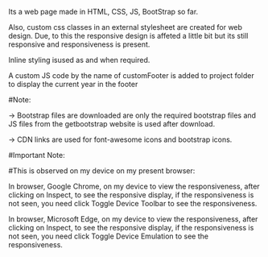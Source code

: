 Its a web page made in HTML, CSS, JS, BootStrap so far.

Also, custom css classes in an external stylesheet are created for web design. Due, to this the responsive design is affeted a little bit but its still responsive and responsiveness is present.

Inline styling isused as and when required.

A custom JS code by the name of customFooter is added to project folder to display the current year in the footer

#Note:

-> Bootstrap files are downloaded are only the required bootstrap files and JS files from the getbootstrap website is used after download.

-> CDN links are used for font-awesome icons and bootstrap icons.

#Important Note:

#This is observed on my device on my present browser:

In browser, Google Chrome, on my device to view the responsiveness, after clicking on Inspect, to see the responsive display, if the responsiveness is not seen, you need click Toggle Device Toolbar to see the responsiveness.

In browser, Microsoft Edge, on my device to view the responsiveness, after clicking on Inspect, to see the responsive display, if the responsiveness is not seen, you need click Toggle Device Emulation to see the responsiveness.
